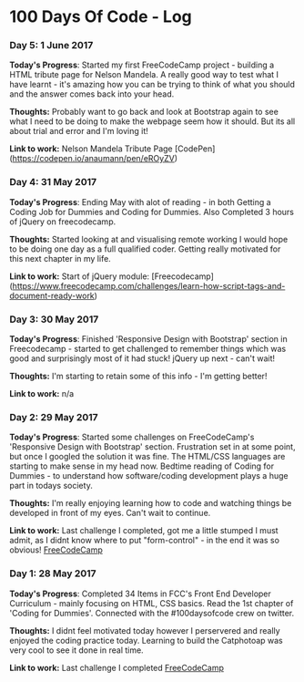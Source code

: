 # 100 Days Of Code - Log

### Day 5: 1 June 2017 

**Today's Progress**: Started my first FreeCodeCamp project - building a HTML tribute page for Nelson Mandela. A really good way to test what I have learnt - it's amazing how you can be trying to think of what you should and the answer comes back into your head. 

**Thoughts:** Probably want to go back and look at Bootstrap again to see what I need to be doing to make the webpage seem how it should. But its all about trial and error and I'm loving it!

**Link to work:** Nelson Mandela Tribute Page [CodePen] (https://codepen.io/anaumann/pen/eROyZV)


### Day 4: 31 May 2017 

**Today's Progress**: Ending May with alot of reading - in both Getting a Coding Job for Dummies and Coding for Dummies. Also Completed 3 hours of jQuery on freecodecamp. 

**Thoughts:** Started looking at and visualising remote working I would hope to be doing one day as a full qualified coder. Getting really motivated for this next chapter in my life.

**Link to work:** Start of jQuery module: [Freecodecamp] (https://www.freecodecamp.com/challenges/learn-how-script-tags-and-document-ready-work)


### Day 3: 30 May 2017 

**Today's Progress**: Finished 'Responsive Design with Bootstrap' section in Freecodecamp - started to get challenged to remember things which was good and surprisingly most of it had stuck! jQuery up next - can't wait!

**Thoughts:** I'm starting to retain some of this info - I'm getting better!

**Link to work:** n/a

### Day 2: 29 May 2017 

**Today's Progress**: Started some challenges on FreeCodeCamp's 'Responsive Design with Bootstrap' section. Frustration set in at some point, but once I googled the solution it was fine. The HTML/CSS languages are starting to make sense in my head now. Bedtime reading of Coding for Dummies - to understand how software/coding development plays a huge part in todays society.

**Thoughts:** I'm really enjoying learning how to code and watching things be developed in front of my eyes. Can't wait to continue.

**Link to work:** Last challenge I completed, got me a little stumped I must admit, as I didnt know where to put "form-control" - in the end it was so obvious! [FreeCodeCamp](https://www.freecodecamp.com/challenges/style-text-inputs-as-form-controls)


### Day 1: 28 May 2017 

**Today's Progress**: Completed 34 Items in FCC's Front End Developer Curriculum - mainly focusing on HTML, CSS basics. Read the 1st chapter of 'Coding for Dummies'. Connected with the #100daysofcode crew on twitter.

**Thoughts:** I didnt feel motivated today however I perservered and really enjoyed the coding practice today. Learning to build the Catphotoap was very cool to see it done in real time. 

**Link to work:** Last challenge I completed [FreeCodeCamp](https://www.freecodecamp.com/challenges/use-rgb-to-mix-colors)



<!--### Day 0: February 30, 2016 (Example 2)
##### (delete me or comment me out)

<!-- **Today's Progress**: Fixed CSS, worked on canvas functionality for the app.

<!--**Thoughts**: I really struggled with CSS, but, overall, I feel like I am slowly getting better at it. Canvas is still new for me, but I managed to figure out some basic functionality.

<!--**Link(s) to work**: [Calculator App](http://www.example.com) 


<!--### Day 1: June 27, Monday

<!--**Today's Progress**: I've gone through many exercises on FreeCodeCamp.

<!--**Thoughts** I've recently started coding, and it's a great feeling when I finally solve an algorithm challenge after a lot of attempts and hours spent.

<!--**Link(s) to work**
1. [Find the Longest Word in a String](https://www.freecodecamp.com/challenges/find-the-longest-word-in-a-string)
2. [Title Case a Sentence](https://www.freecodecamp.com/challenges/title-case-a-sentence 
